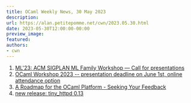 ```yaml
---
title: OCaml Weekly News, 30 May 2023
description:
url: https://alan.petitepomme.net/cwn/2023.05.30.html
date: 2023-05-30T12:00:00-00:00
preview_image:
featured:
authors:
- cwn
---
```


<ol><li><a href="https://alan.petitepomme.net/cwn/2023.05.30.html#1">ML'23: ACM SIGPLAN ML Family Workshop &mdash; Call for presentations</a></li><li><a href="https://alan.petitepomme.net/cwn/2023.05.30.html#2">OCaml Workshop 2023 -- presentation deadline on June 1st, online attendance option</a></li><li><a href="https://alan.petitepomme.net/cwn/2023.05.30.html#3">A Roadmap for the OCaml Platform - Seeking Your Feedback</a></li><li><a href="https://alan.petitepomme.net/cwn/2023.05.30.html#4">new release: tiny_httpd 0.13</a></li></ol>
